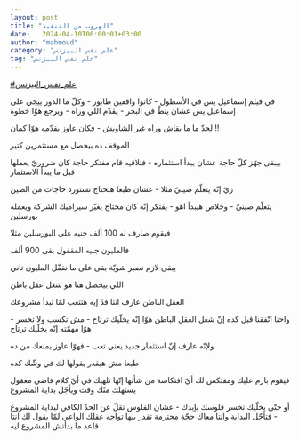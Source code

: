 ```yaml
---
layout: post
title: "الهروب من التنفيذ"
date:   2024-04-10T00:00:01+03:00
author: "mahmoud"
category: "علم نفس البيزنس"
tag: "علم نفس البيزنس"
---
```



[<u>\#علم\_نفس\_البيزنس</u>](https://www.facebook.com/hashtag/%D8%B9%D9%84%D9%85_%D9%86%D9%81%D8%B3_%D8%A7%D9%84%D8%A8%D9%8A%D8%B2%D9%86%D8%B3?__eep__=6&__cft__%5b0%5d=AZUIleaNMtNQflCbGDlbQKYBaR_sdMuvHg0tsq8M7h6aCc64_eEghmn85xt9A4GlFrvolRu9WwK6AbpcyFwrKg4bb9jI-FJurerXrurAQbhwqfSAPDJ2QaQcdCFXcGxB0Xm1BFN2A2CuX3yGYGTKkkrhg0CC0zWwEzQIbRbN2aywaUR9LCvpGn86sN2IUDYzVvc&__tn__=*NK-R)




في فيلم إسماعيل يس في الأسطول - كانوا واقفين طابور - وكلّ
ما الدور ييجي على إسماعيل يس عشان ينطّ في البحر - يقدّم اللي وراه - ويرجع
هوّا خطوة

لحدّ ما ما بقاش وراه غير الشاويش - فكان عاوز يقدّمه هوّا
كمان !!




الموقف ده بيحصل مع مستثمرين كتير

بيبقى جهّز كلّ حاجة عشان يبدأ استثماره - فتلاقيه قام مفتكر
حاجة كان ضروريّ يعملها قبل ما يبدأ الاستثمار

زيّ إنّه يتعلّم صينيّ مثلا - عشان طبعا هنحتاج نستورد حاجات
من الصين




يتعلّم صينيّ - وخلاص هيبدأ اهو - يفتكر إنّه كان محتاج يغيّر
سيراميك الشركة ويعمله بورسلين

فيقوم صارف له 100 ألف جنيه على البورسلين مثلا

فالمليون جنيه المقفول بقى 900 ألف

يبقى لازم نصبر شويّة بقى على ما نقفّل المليون تاني




اللي بيحصل هنا هو شغل عقل باطن




العقل الباطن عارف انتا قدّ إيه هتتعب لمّا تبدأ
مشروعك

واحنا اتّفقنا قبل كده إنّ شغل العقل الباطن هوّا إنّه يخلّيك
ترتاح - مش تكسب ولا تخسر - هوّا مهمّته إنّه يخلّيك ترتاح




ولإنّه عارف إنّ استثمار جديد يعني تعب - فهوّا عاوز يمنعك من
ده




طبعا مش هيقدر يقولها لك في وشّك كده

فيقوم بارم عليك ومفتكس لك أيّ افتكاسة من شأنها إنّها تلهيك
في أيّ كلام فاضي معقول يستهلك منّك وقت ويأجّل بداية المشروع




أو حتّى يخلّيك تخسر فلوسك بإيدك - عشان الفلوس تقلّ عن الحدّ
الكافي لبداية المشروع - فتأجّل البداية وانتا معاك حجّة محترمة تقدر بيها
تواجه عقلك الواعي لمّا يقول لك انتا قاعد ما بدأتش المشروع ليه
